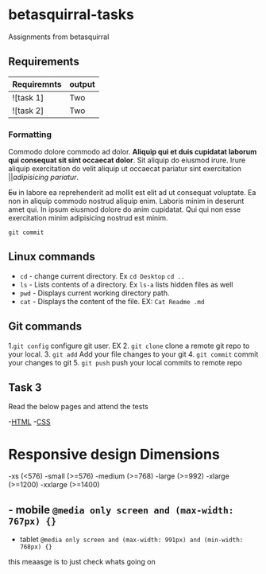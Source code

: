 # betasquirral-tasks

Assignments from betasquirral

## Requirements

| Requiremnts | output |
| ----------- | ------ |
| ![task 1]   | Two    |
| ![task 2]   | Two    |

### Formatting

Commodo dolore commodo ad dolor. **Aliquip qui et duis cupidatat laborum qui consequat sit sint occaecat dolor**. Sit aliquip do eiusmod irure. Irure aliquip exercitation do velit aliquip ut occaecat pariatur sint exercitation ||_adipisicing pariatur_.

~~Eu~~ in labore ea reprehenderit ad mollit est elit ad ut consequat voluptate. Ea non in aliquip commodo nostrud aliquip enim. Laboris minim in deserunt amet qui. In ipsum eiusmod dolore do anim cupidatat. Qui qui non esse exercitation minim adipisicing nostrud est minim.

`git commit`

## Linux commands

- `cd` - change current directory. Ex `cd Desktop` `cd ..`
- `ls` - Lists contents of a directory. Ex `ls-a` lists hidden files as well
- `pwd` - Displays current working directory path.
- `cat` - Displays the content of the file. EX: `Cat Readme .md`

## Git commands

1.`git config` configure git user. EX 2. `git clone` clone a remote git repo to your local. 3. `git add` Add your file changes to your git 4. `git commit` commit your changes to git 5. `git push` push your local commits to remote repo

## Task 3

Read the below pages and attend the tests

-[HTML](https://www.w3schools.com/html/default.asp) -[CSS](https://www.w3schools.com/css/default.asp)

# Responsive design Dimensions

-xs (<576)
-small (>=576)
-medium (>=768)
-large (>=992)
-xlarge (>=1200)
-xxlarge (>=1400)

## - mobile `@media only screen and (max-width: 767px) {}`

- tablet `@media only screen and (max-width: 991px) and (min-width: 768px) {}    `

this meaasge is to just check whats going on
